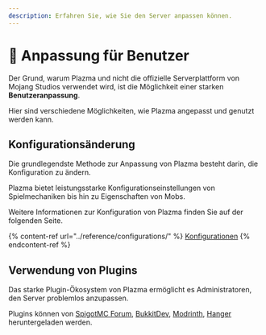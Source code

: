 ```yaml
---
description: Erfahren Sie, wie Sie den Server anpassen können.
---
```


# 🎨 Anpassung für Benutzer

Der Grund, warum Plazma und nicht die offizielle Serverplattform von Mojang Studios verwendet wird, ist die Möglichkeit einer starken **Benutzeranpassung**.

Hier sind verschiedene Möglichkeiten, wie Plazma angepasst und genutzt werden kann.

## Konfigurationsänderung <a href="#id-1" id="id-1"></a>

Die grundlegendste Methode zur Anpassung von Plazma besteht darin, die Konfiguration zu ändern.

Plazma bietet leistungsstarke Konfigurationseinstellungen von Spielmechaniken bis hin zu Eigenschaften von Mobs.

Weitere Informationen zur Konfiguration von Plazma finden Sie auf der folgenden Seite.

{% content-ref url="../reference/configurations/" %}
[Konfigurationen](../reference/configurations/)
{% endcontent-ref %}

## Verwendung von Plugins <a href="#id-2" id="id-2"></a>

Das starke Plugin-Ökosystem von Plazma ermöglicht es Administratoren, den Server problemlos anzupassen.

Plugins können von [SpigotMC Forum](https://www.spigotmc.org/resources/), [BukkitDev](https://dev.bukkit.org/bukkit-plugins), [Modrinth](https://modrinth.com/plugins), [Hanger](https://hangar.papermc.io/) heruntergeladen werden.
